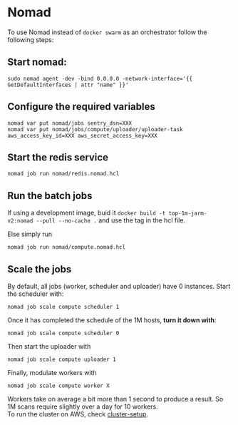 # Nomad

To use Nomad instead of `docker swarm` as an orchestrator follow the following steps:

## Start nomad:
```shell
sudo nomad agent -dev -bind 0.0.0.0 -network-interface='{{ GetDefaultInterfaces | attr "name" }}'
```

## Configure the required variables
```shell
nomad var put nomad/jobs sentry_dsn=XXX
nomad var put nomad/jobs/compute/uploader/uploader-task aws_access_key_id=XXX aws_secret_access_key=XXX
```

## Start the redis service
```shell
nomad job run nomad/redis.nomad.hcl
```

## Run the batch jobs

If using a development image, buid it `docker build -t top-1m-jarm-v2:nomad --pull --no-cache .` and use the tag in the hcl file.

Else simply run
```shell
nomad job run nomad/compute.nomad.hcl
```

## Scale the jobs

By default, all jobs (worker, scheduler and uploader) have 0 instances.
Start the scheduler with:
```shell
nomad job scale compute scheduler 1
```

Once it has completed the schedule of the 1M hosts, **turn it down with**:
```shell
nomad job scale compute scheduler 0
```

Then start the uploader with
```shell
nomad job scale compute uploader 1
```

Finally, modulate workers with 
```shell
nomad job scale compute worker X
```

Workers take on average a bit more than 1 second to produce a result. So 1M scans require slightly over a day for 10 workers.  
To run the cluster on AWS, check [cluster-setup](cluster-setup/README.md).